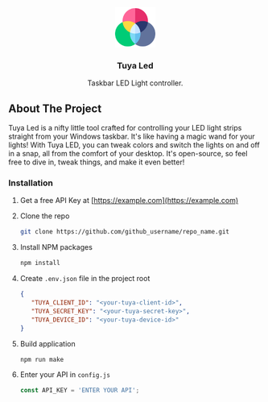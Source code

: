 <br />
<div align="center">
  <a href="https://github.com/filiprak/tuya-led">
    <img src="assets/icons/on.png" alt="Logo" width="80" height="80">
  </a>

<h3 align="center">Tuya Led</h3>
  <p align="center">
    Taskbar LED Light controller.
  </p>
</div>

## About The Project

Tuya Led is a nifty little tool crafted for controlling your LED light strips straight from your Windows taskbar. It's like having a magic wand for your lights! With Tuya LED, you can tweak colors and switch the lights on and off in a snap, all from the comfort of your desktop. It's open-source, so feel free to dive in, tweak things, and make it even better!

### Installation

1. Get a free API Key at [https://example.com](https://example.com)
2. Clone the repo

   ```sh
   git clone https://github.com/github_username/repo_name.git
   ```

3. Install NPM packages

   ```sh
   npm install
   ```

3. Create `.env.json` file in the project root

   ```json
   {
      "TUYA_CLIENT_ID": "<your-tuya-client-id>",
      "TUYA_SECRET_KEY": "<your-tuya-secret-key>",
      "TUYA_DEVICE_ID": "<your-tuya-device-id>"
   }
   ```

3. Build application

   ```sh
   npm run make
   ```

4. Enter your API in `config.js`

   ```js
   const API_KEY = 'ENTER YOUR API';
   ```
